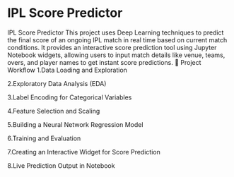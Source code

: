 # IPL Score Predictor
IPL Score Predictor
This project uses Deep Learning techniques to predict the final score of an ongoing IPL match in real time based on current match conditions.
It provides an interactive score prediction tool using Jupyter Notebook widgets, allowing users to input match details like venue, teams, overs, and player names to get instant score predictions.
🚀 Project Workflow
1.Data Loading and Exploration

2.Exploratory Data Analysis (EDA)

3.Label Encoding for Categorical Variables

4.Feature Selection and Scaling

5.Building a Neural Network Regression Model

6.Training and Evaluation

7.Creating an Interactive Widget for Score Prediction

8.Live Prediction Output in Notebook
